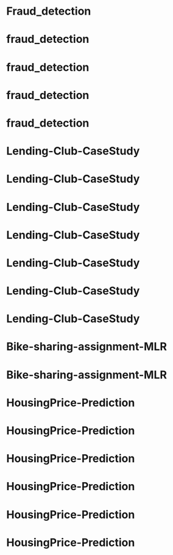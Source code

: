 # Fraud_detection
# fraud_detection
# fraud_detection
# fraud_detection
# fraud_detection
# Lending-Club-CaseStudy
 # Lending-Club-CaseStudy
# Lending-Club-CaseStudy
# Lending-Club-CaseStudy
# Lending-Club-CaseStudy
# Lending-Club-CaseStudy
# Lending-Club-CaseStudy
# Bike-sharing-assignment-MLR
# Bike-sharing-assignment-MLR
# HousingPrice-Prediction
# HousingPrice-Prediction
# HousingPrice-Prediction
# HousingPrice-Prediction
# HousingPrice-Prediction
# HousingPrice-Prediction
